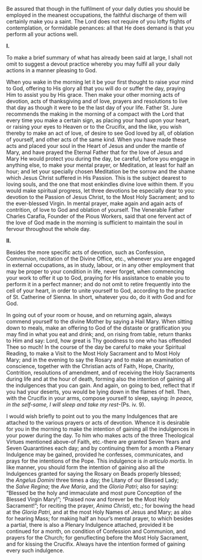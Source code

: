 
Be assured that though in the fulfilment of your dally duties you should be employed in the meanest occupations, the faithful discharge of them will certainly make you a saint. The Lord does not require of you lofty flights of contemplation, or formidable penances: all that He does demand is that you perform all your actions well.

**I.**

To make a brief summary of what has already been said at large, I shall not omit to suggest a devout practice whereby you may fulfil all your daily actions in a manner pleasing to God.

When you wake in the morning let it be your first thought to raise your mind to God, offering to His glory all that you will do or suffer the day, praying Him to assist you by His grace. Then make your other morning acts of devotion, acts of thanksgiving and of love, prayers and resolutions to live that day as though it were to be the last day of your life. Father St. Jure recommends the making in the morning of a compact with the Lord that every time you make a certain sign, as placing your hand upon your heart, or raising your eyes to Heaven or to the Crucifix, and the like, you wish thereby to make an act of love, of desire to see God loved by all, of oblation of yourself, and other acts of the same kind. When you have made these acts and placed your soul in the Heart of Jesus and under the mantle of Mary, and have prayed the Eternal Father that for the love of Jesus and Mary He would protect you during the day, be careful, before you engage in anything else, to make your mental prayer, or Meditation, at least for half an hour; and let your specially chosen Meditation be the sorrow and the shame which Jesus Christ suffered in His Passion. This is the subject dearest to loving souls, and the one that most enkindles divine love within them. If you would make spiritual progress, let three devotions be especially dear to you: devotion to the Passion of Jesus Christ, to the Most Holy Sacrament; and to the ever-blessed Virgin. In mental prayer, make again and again acts of contrition, of love to God and oblation of yourself. The Venerable Father Charles Carafia, Founder of the Pious Workers, said that one fervent act of the love of God made in the morning is sufficient to maintain the soul in fervour throughout the whole day.

**II.**

Besides the more specific acts of devotion, such as Confession, Communion, recitation of the Divine Office, etc., whenever you are engaged in external occupations, as in study, labour, or in any other employment that may be proper to your condition in life, never forget, when commencing your work to offer it up to God, praying for His assistance to enable you to perform it in a perfect manner; and do not omit to retire frequently into the cell of your heart, in order to unite yourself to God, according to the practice of St. Catherine of Sienna. In short, whatever you do, do it with God and for God.

In going out of your room or house, and on returning again, always commend yourself to the divine Mother by saying a Hail Mary. When sitting down to meals, make an offering to God of the distaste or gratification you may find in what you eat and drink; and, on rising from table, return thanks to Him and say: Lord, how great is Thy goodness to one who has offended Thee so much! In the course of the day be careful to make your Spiritual Reading, to make a Visit to the Most Holy Sacrament and to Most Holy Mary; and in the evening to say the Rosary and to make an examination of conscience, together with the Christian acts of Faith, Hope, Charity, Contrition, resolutions of amendment, and of receiving the Holy Sacraments during life and at the hour of death, forming also the intention of gaining all the indulgences that you can gain. And again, on going to bed, reflect that if you had your deserts, you would be lying down in the flames of hell. Then, with the Crucifix in your arms, compose yourself to sleep, saying: _In peace, in the self-same, I will sleep and take my rest_-(Ps. iv. 9).

I would wish briefly to point out to you the many Indulgences that are attached to the various prayers or acts of devotion. Whence it is desirable for you in the morning to make the intention of gaining all the indulgences in your power during the day. To him who makes acts of the three Theological Virtues mentioned above-of Faith, etc.-there are granted Seven Years and Seven Quarantines each day; and by continuing them for a month a Plenary Indulgence may be gained, provided he confesses, communicates, and prays for the intentions of the Pope. This indulgence is _in_ _articulo mortis_. In like manner, you should form the intention of gaining also all the Indulgences granted for saying the Rosary on Beads properly blessed; the _Angelus Domini_ three times a day; the Litany of our Blessed Lady; the _Salve Regina_; the _Ave Maria_, and the _Gloria Patri_; also for saying: “Blessed be the holy and immaculate and most pure Conception of the Blessed Virgin Mary!”; “Praised now and forever be the Most Holy Sacrament!”; for reciting the prayer, _Anima Christi_, etc.; for bowing the head at the _Gloria Patri_, and at the most Holy Names of Jesus and Mary; as also for hearing Mass; for making half an hour’s mental prayer, to which besides a partial, there is also a Plenary Indulgence attached, provided it be continued for a month, on condition of Confession and Communion, and prayers for the Church; for genuflecting before the Most Holy Sacrament, and for kissing the Crucifix. Always have the intention formed of gaining every such indulgence.

